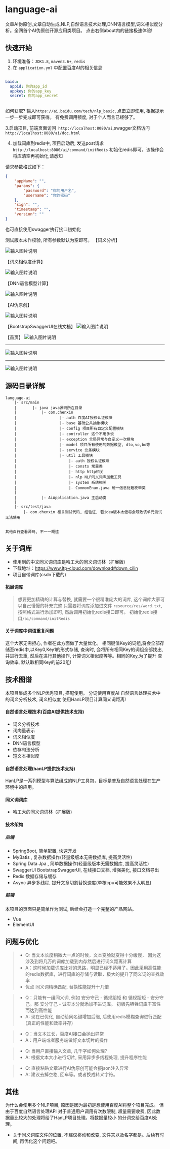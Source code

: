 # language-ai
文章AI伪原创,文章自动生成,NLP,自然语言技术处理,DNN语言模型,词义相似度分析。全网首个AI伪原创开源应用类项目。
点击右侧about内的链接极速体验!
## 快速开始
1. 环境准备：`JDK1.8`, `maven3.6+`, `redis`
2. 在 `application.yml` 中配置百度AI的相关信息
```yaml

baidu:
  appid: 你的app_id
  appkey: 你的app_key
  secret: 你的app_secret
  
```
如何获取? 输入`https://ai.baidu.com/tech/nlp_basic`, 点击立即使用, 根据提示一步一步完成即可获得。
有免费调用额度, 对于个人而言已经够了。

3.启动项目, 前端页面访问` http://localhost:8080/ai`,swagger文档访问`http://localhost:8080/ai/doc.html`

4. 加载词库到redis中, 项目启动后, 发送post请求`http://localhost:8080/ai/command/initRedis` 初始化redis即可。该操作会将库清空再初始化,请悉知

请求参数格式如下：
```json
{
	"appName": "",
	"params": {
		"password": "你的用户名",
		"username": "你的密码"
	},
	"sign": "",
	"timestamp": "",
	"version": ""
}
```
也可直接使用swagger执行接口初始化


测试版本未作校验, 所有参数默认为空即可。
【词义分析】

![输入图片说明](https://images.gitee.com/uploads/images/2020/0927/191620_ba156fb1_1865362.png "analyse.png")

【词义相似度计算】

![输入图片说明](https://images.gitee.com/uploads/images/2020/0927/191628_5664dc36_1865362.png "similar.png")

【DNN语言模型计算】

![输入图片说明](https://images.gitee.com/uploads/images/2020/0927/191637_204a72ed_1865362.png "dnn.png")


【AI伪原创】

![输入图片说明](https://images.gitee.com/uploads/images/2020/0927/191645_3ef9e211_1865362.png "ai-result.png")

【BootstrapSwaggerUI在线文档】
![输入图片说明](https://images.gitee.com/uploads/images/2020/0927/191722_56c9f043_1865362.png "swagger.png")

【首页】
![输入图片说明](https://images.gitee.com/uploads/images/2020/0927/191429_8f7d6111_1865362.png "index.png")

---

![输入图片说明](https://images.gitee.com/uploads/images/2020/0927/191505_1b04fde2_1865362.png "index-main.png")

---

![输入图片说明](https://images.gitee.com/uploads/images/2020/0927/191520_7a1a8248_1865362.png "index-footer.png")


## 源码目录详解
```
language-ai
    |- src/main
    |       |- java java源码所在目录
    |           |- com.chenxin
    |                   |- auth 百度AI授权认证模块
    |                   |- base 基础公共抽象模块
    |                   |- config 项目所有自定义配置模块
    |                   |- controller 这个不用多说
    |                   |- exception 全局异常与自定义一次模块
    |                   |- model 项目所有使用的数据模型, dto,vo,bo等
    |                   |- service 业务模块
    |                   |- util 工具模块
    |                       |- auth 授权认证模块
    |                       |- consts 常量类
    |                       |- http http相关
    |                       |- nlp NLP同义词库加载工具
    |                       |- system 系统相关
    |                       |- CommonEnum.java 统一信息处理枚举类
    |
    |           |- AiApplication.java 主启动类
    |
    |- src/test/java
        |- com.chenxin 相关测试代码, 经验证, 若idea版本太低将会导致该单元测试无法使用
  
            
其他自行查看源码, 不一一概述
```

## 关于词库
- 使用到的中文同义词词库是哈工大的同义词词林（扩展版)
- 下载地址：https://www.ltp-cloud.com/download#down_cilin
- 项目自带词库(csdn下载的)

#### 拓展词库
> 想要更加精确的计算与替换, 就需要一个很精准庞大的词库, 这个词库大家可以自己慢慢的补充完整
> 只需要将词库添加进文件 `resource/res/word.txt`, 按照格式进行添加即可, 然后调用初始化redis接口即可。
初始化redis接口`/ai/command/initRedis`

#### 关于词库中词语重复问题
这个大家无需担心, 作者在此方面做了大量优化。 相同键值Key的词组,将会全部存储至redis中,以Key0,Key1的形式存储, 
查询时, 会将所有相同Key的词组全部找出, 并进行去重, 然后在进行其他操作, 计算词义相似度等等。相同的Key,为了提升
查询效率, 默认取相同Key的前20组!


## 技术图谱
本项目集成多个NLP优秀项目, 搭配使用。 分词使用百度AI 自然语言处理技术中的词义分析技术, 词义相似度
使用HanLP项目计算同义词距离!
#### 自然语言处理技术(百度AI提供技术支持)
- 词义分析技术
- 词向量表示
- 词义相似度
- DNN语言模型
- 依存句法分析
- 短文本相似度

#### 自然语言处理(hanLP提供技术支持)

HanLP是一系列模型与算法组成的NLP工具包，目标是普及自然语言处理在生产环境中的应用。

#### 同义词词库
- 哈工大的同义词词林（扩展版)

#### 技术架构

##### 后端
- SpringBoot, 简单配置, 快速开发
- MyBatis ,  复杂数据操作(轻量级版本无需数据库, 提高灵活性)
- Spring Data Jpa , 简单数据操作(轻量级版本无需数据库, 提高灵活性)
- SwaggerUI BootstrapSwaggerUI, 在线接口文档, 增强美化, 接口文档导出
- Redis 数据存储与缓存
- Async 异步多线程, 提升文章切割替换速度(单核cpu可能效果不太明显)

##### 前端
本项目的页面只是简单作为测试, 后续会打造一个完整的产品网站。
- Vue
- ElementUI

## 问题与优化
> - Q: 当文本长度稍微大一点的时候，文本变脸就变得十分缓慢， 因为这涉及到将几万的词库加载到内存然后进行词义距离计算
> - A：这时候加载词库比对的思路，明显已经不适用了。因此采用高性能的redis数据库，进行词库的存储与读取，极大的提升了同义词的查找效率
> - 优点 同义词精确匹配, 替换性能提升十几倍

> - Q：只能有一组同义词, 例如 安分守己 - 循规蹈矩 和  循规蹈矩 - 安分守己。那 安分守己 - 诚实本分就添加不进词库。 初版先牺牲词库丰富性而达到高性能
> - A: 现在已优化, 自动给同名键增加后缀, 后使用redis模糊查询进行匹配 (真正的性能和效率并存)

> - Q：当文本过长，百度AI接口会抛出异常
> - A：用户端或者服务端做好文本切片的操作

> - Q: 当用户直接输入文章, 几千字如何处理?
> - A: 根据文本大小进行切片, 采用异步多线程处理, 提升程序性能

> - Q: 直接粘贴文章进行AI伪原创可能会报json注入异常
> - A: 建议去掉空格, 回车等。或者换成转义字符。

## 其他
为什么会使用多个NLP项目, 原因是因为最初是想使用百度AI将整个项目完成。 但由于百度自然语言处理API
对于普通用户调用有次数限制, 超量需要收费, 因此数据量比较大的处理将给了HanLP项目处理。将数据量较小
的分词交给百度AI处理。

- 关于同义词库文件的位置, 不建议移动和改变, 文件夹以及名字都是。后续有时间, 再优化这个问题吧。
